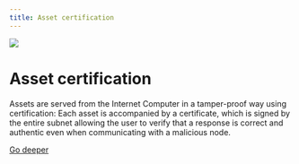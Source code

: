 ```yaml
---
title: Asset certification
---
```


![](/img/how-it-works/response-certification.600x300.jpg)

# Asset certification

Assets are served from the Internet Computer in a tamper-proof way using certification:
Each asset is accompanied by a certificate, which is signed by the entire subnet
allowing the user to verify that a response is correct and authentic even when
communicating with a malicious node.

[Go deeper](/how-it-works/asset-certification/)
